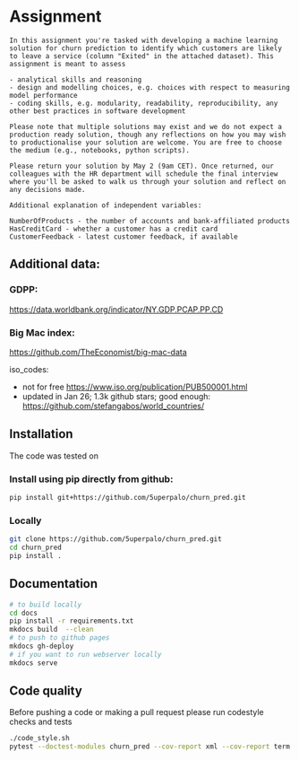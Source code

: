 # Assignment 

```
In this assignment you're tasked with developing a machine learning solution for churn prediction to identify which customers are likely to leave a service (column "Exited" in the attached dataset). This assignment is meant to assess

- analytical skills and reasoning
- design and modelling choices, e.g. choices with respect to measuring model performance
- coding skills, e.g. modularity, readability, reproducibility, any other best practices in software development

Please note that multiple solutions may exist and we do not expect a production ready solution, though any reflections on how you may wish to productionalise your solution are welcome. You are free to choose the medium (e.g., notebooks, python scripts). 

Please return your solution by May 2 (9am CET). Once returned, our colleagues with the HR department will schedule the final interview where you'll be asked to walk us through your solution and reflect on any decisions made.

Additional explanation of independent variables:

NumberOfProducts - the number of accounts and bank-affiliated products 
HasCreditCard - whether a customer has a credit card
CustomerFeedback - latest customer feedback, if available
```

## Additional data:

### GDPP:
https://data.worldbank.org/indicator/NY.GDP.PCAP.PP.CD

### Big Mac index:
https://github.com/TheEconomist/big-mac-data

iso_codes: 
* not for free https://www.iso.org/publication/PUB500001.html
* updated in Jan 26; 1.3k github stars; good enough: https://github.com/stefangabos/world_countries/

##  Installation

The code was tested on 
### Install using pip directly from github:

```bash
pip install git+https://github.com/5uperpalo/churn_pred.git
```

### Locally

```bash
git clone https://github.com/5uperpalo/churn_pred.git
cd churn_pred
pip install .
```

##  Documentation

```bash
# to build locally
cd docs
pip install -r requirements.txt
mkdocs build  --clean
# to push to github pages
mkdocs gh-deploy
# if you want to run webserver locally
mkdocs serve
```

## Code quality
Before pushing a code or making a pull request please run codestyle checks and tests
```bash
./code_style.sh
pytest --doctest-modules churn_pred --cov-report xml --cov-report term --disable-pytest-warnings --cov=churn_pred tests/
```